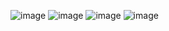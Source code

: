![image](https://github.com/user-attachments/assets/10ff4637-4cea-45f6-b002-aa7940aaabd1)
![image](https://github.com/user-attachments/assets/0c46ed15-1f17-4cd5-b1f2-150cf73c557f)
![image](https://github.com/user-attachments/assets/0180c67f-0fb5-4d86-ba0e-66ef3d5586bc)
![image](https://github.com/user-attachments/assets/36ddd7c1-f3ec-44c0-be8d-53ba9549b80d)
